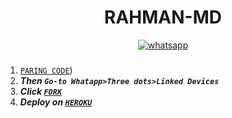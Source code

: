 ####
<h1 align="center"> RAHMAN-MD </h1> 


 
    

<p align="center">
  <a href="https://wa.me/+923319709781?text=DARK EVIL" target="_blank">
    <img alt="whatsapp" src="https://img.shields.io/badge/ Whatsapp -25D366?style=for-the-badge&logo=whatsapp&logoColor=white" />
 

###

1.  [`PARING CODE`](https://byte-session.vercel.app/))
2. ***Then `Go-to Whatapp>Three dots>Linked Devices`***
3.  ***Click [`FORK`](https://github.com/Rahmantech1/RAHMAN-MD/fork)***
4.  ***Deploy on [`HEROKU`](https://dashboard.heroku.com/new?template=https://github.com/Rahmantech1/RAHMAN-MD)***
